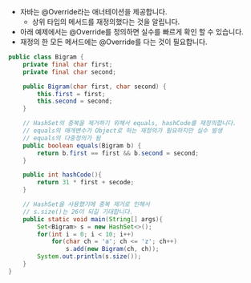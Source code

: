 * 자바는 @Override라는 애너테이션을 제공합니다.
  * 상위 타입의 메서드를 재정의했다는 것을 알립니다. 
* 아래 예제에서는 @Override를 정의하면 실수를 빠르게 확인 할 수 있습니다. 
* 재정의 한 모든 메서드에는 @Override를 다는 것이 필요합니다. 
```java
public class Bigram {
    private final char first;
    private final char second;

    public Bigram(char first, char second) {
        this.first = first;
        this.second = second;
    }

    // HashSet의 중복을 제거하기 위해서 equals, hashCode를 재정의합니다.
    // equals의 매개변수가 Object로 하는 재정의가 필요하지만 실수 발생
    // equals의 다중정의가 됨
    public boolean equals(Bigram b) {
        return b.first == first && b.second = second;
    }

    public int hashCode(){
        return 31 * first + secode;
    }

    // HashSet을 사용했기에 중복 제거로 인해서
    // s.size()는 26이 되길 기대합니다.
    public static void main(String[] args){
        Set<Bigram> s = new HashSet<>();
        for(int i = 0; i < 10; i++)
            for(char ch = 'a'; ch <= 'z'; ch++)
                s.add(new Bigram(ch, ch));
        System.out.println(s.size());
    }
}
```